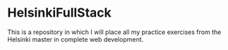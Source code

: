 # HelsinkiFullStack
This is a repository in which I will place all my practice exercises from the Helsinki master in complete web development.
